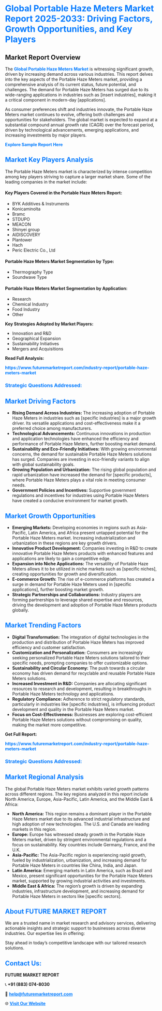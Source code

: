 <h1 style="color: #007BFF;">Global Portable Haze Meters Market Report 2025-2033: Driving Factors, Growth Opportunities, and Key Players</h1>

<section id="overview">
<h2>Market Report Overview</h2>
<p>The <a href="https://www.futuremarketreport.com/industry-report/portable-haze-meters-market" style="color: #007BFF; text-decoration: none;"><strong>Global Portable Haze Meters Market</strong></a> is witnessing significant growth, driven by increasing demand across various industries. This report delves into the key aspects of the Portable Haze Meters market, providing a comprehensive analysis of its current status, future potential, and challenges. The demand for Portable Haze Meters has surged due to its wide-ranging applications in industries such as [insert industries], making it a critical component in modern-day [applications].</p>
<p>As consumer preferences shift and industries innovate, the Portable Haze Meters market continues to evolve, offering both challenges and opportunities for stakeholders. The global market is expected to expand at a substantial compound annual growth rate (CAGR) over the forecast period, driven by technological advancements, emerging applications, and increasing investments by major players.</p>
</section>

<section id="overview">
<p><a href="https://www.futuremarketreport.com/request-sample/reportId=90586" style="color: #007BFF; text-decoration: none;"><strong>Explore Sample Report Here</strong></a></p>
</section>

<section id="key-players">
<h2 style="color: #007BFF;">Market Key Players Analysis</h2>
<p>The Portable Haze Meters market is characterized by intense competition among key players striving to capture a larger market share. Some of the leading companies in the market include:</p>
<h4>Key Players Covered in the Portable Haze Meters Report:</h4>
<ul><li>BYK Additives &amp; Instruments</li><li>Konicaminolta</li><li>Bramc</li><li>STDUPO</li><li>MEACON</li><li>Shinyei group</li><li>AIDISCOVERY</li><li>Plantower</li><li>Hach</li><li>Peric Electric Co., Ltd</li></ul>
<h4>Portable Haze Meters Market Segmentation by Type:</h4>
<ul><li>Thermography Type</li><li>Soundwave Type</li></ul>

<h4>Portable Haze Meters Market Segmentation by Application:</h4>
<ul><li>Research</li><li>Chemical Industry</li><li>Food Industry</li><li>Other</li></ul>
<p><strong>Key Strategies Adopted by Market Players:</strong></p>
<ul>
<li>Innovation and R&D</li>
<li>Geographical Expansion</li>
<li>Sustainability Initiatives</li>
<li>Mergers and Acquisitions</li>
</ul>
</section>

<section>
<p><strong>Read Full Analysis: </strong></p><a href="https://www.futuremarketreport.com/industry-report/portable-haze-meters-market" style="color: #007BFF; text-decoration: none;"><strong>https://www.futuremarketreport.com/industry-report/portable-haze-meters-market</strong></a>
<h3 style="color: #007BFF;">Strategic Questions Addressed:</h3>
</section>

<section id="driving-factors">
<h2 style="color: #007BFF;">Market Driving Factors</h2>
<ul>
<li><strong>Rising Demand Across Industries:</strong> The increasing adoption of Portable Haze Meters in industries such as [specific industries] is a major growth driver. Its versatile applications and cost-effectiveness make it a preferred choice among manufacturers.</li>
<li><strong>Technological Advancements:</strong> Continuous innovations in production and application technologies have enhanced the efficiency and performance of Portable Haze Meters, further boosting market demand.</li>
<li><strong>Sustainability and Eco-Friendly Initiatives:</strong> With growing environmental concerns, the demand for sustainable Portable Haze Meters solutions has surged. Companies are investing in eco-friendly variants to align with global sustainability goals.</li>
<li><strong>Growing Population and Urbanization:</strong> The rising global population and rapid urbanization have increased the demand for [specific products], where Portable Haze Meters plays a vital role in meeting consumer needs.</li>
<li><strong>Government Policies and Incentives:</strong> Supportive government regulations and incentives for industries using Portable Haze Meters have created a conducive environment for market growth.</li>
</ul>
</section>

<section id="growth-opportunities">
<h2 style="color: #007BFF;">Market Growth Opportunities</h2>
<ul>
<li><strong>Emerging Markets:</strong> Developing economies in regions such as Asia-Pacific, Latin America, and Africa present untapped potential for the Portable Haze Meters market. Increasing industrialization and urbanization in these regions are key growth drivers.</li>
<li><strong>Innovative Product Development:</strong> Companies investing in R&D to create innovative Portable Haze Meters products with enhanced features and applications are likely to gain a competitive edge.</li>
<li><strong>Expansion into Niche Applications:</strong> The versatility of Portable Haze Meters allows it to be utilized in niche markets such as [specific niches], creating opportunities for growth and diversification.</li>
<li><strong>E-commerce Growth:</strong> The rise of e-commerce platforms has created a surge in demand for Portable Haze Meters used in [specific applications], further boosting market growth.</li>
<li><strong>Strategic Partnerships and Collaborations:</strong> Industry players are forming partnerships to leverage shared expertise and resources, driving the development and adoption of Portable Haze Meters products globally.</li>
</ul>
</section>

<section id="trending-factors">
<h2 style="color: #007BFF;">Market Trending Factors</h2>
<ul>
<li><strong>Digital Transformation:</strong> The integration of digital technologies in the production and distribution of Portable Haze Meters has improved efficiency and customer satisfaction.</li>
<li><strong>Customization and Personalization:</strong> Consumers are increasingly seeking personalized Portable Haze Meters solutions tailored to their specific needs, prompting companies to offer customizable options.</li>
<li><strong>Sustainability and Circular Economy:</strong> The push towards a circular economy has driven demand for recyclable and reusable Portable Haze Meters solutions.</li>
<li><strong>Increased Investment in R&D:</strong> Companies are allocating significant resources to research and development, resulting in breakthroughs in Portable Haze Meters technology and applications.</li>
<li><strong>Regulatory Compliance:</strong> Adherence to strict regulatory standards, particularly in industries like [specific industries], is influencing product development and quality in the Portable Haze Meters market.</li>
<li><strong>Focus on Cost-Effectiveness:</strong> Businesses are exploring cost-efficient Portable Haze Meters solutions without compromising on quality, making the market more competitive.</li>
</ul>
</section>

<section>
<p><strong>Get Full Report: </strong></p><a href="https://www.futuremarketreport.com/industry-report/portable-haze-meters-market" style="color: #007BFF; text-decoration: none;"><strong>https://www.futuremarketreport.com/industry-report/portable-haze-meters-market</strong></a>
<h3 style="color: #007BFF;">Strategic Questions Addressed:</h3>
</section>


<section id="regional-analysis">
<h2 style="color: #007BFF;">Market Regional Analysis</h2>
<p>The global Portable Haze Meters market exhibits varied growth patterns across different regions. The key regions analyzed in this report include North America, Europe, Asia-Pacific, Latin America, and the Middle East & Africa:</p>
<ul>
<li><strong>North America:</strong> This region remains a dominant player in the Portable Haze Meters market due to its advanced industrial infrastructure and high adoption of new technologies. The U.S. and Canada are leading markets in this region.</li>
<li><strong>Europe:</strong> Europe has witnessed steady growth in the Portable Haze Meters market, driven by stringent environmental regulations and a focus on sustainability. Key countries include Germany, France, and the U.K.</li>
<li><strong>Asia-Pacific:</strong> The Asia-Pacific region is experiencing rapid growth, fueled by industrialization, urbanization, and increasing demand for Portable Haze Meters in countries like China, India, and Japan.</li>
<li><strong>Latin America:</strong> Emerging markets in Latin America, such as Brazil and Mexico, present significant opportunities for the Portable Haze Meters market, supported by growing industrial activities and investments.</li>
<li><strong>Middle East & Africa:</strong> The region’s growth is driven by expanding industries, infrastructure development, and increasing demand for Portable Haze Meters in sectors like [specific sectors].</li>
</ul>
</section>

<footer>
<h2 style="color: #007BFF;">About FUTURE MARKET REPORT</h2>
<p>We are a trusted name in market research and advisory services, delivering actionable insights and strategic support to businesses across diverse industries. Our expertise lies in offering:</p>

<p>Stay ahead in today’s competitive landscape with our tailored research solutions.</p>

<h2 style="color: #007BFF;">Contact Us:</h2>
<p><strong>FUTURE MARKET REPORT</strong></p>
<p>📞 <strong>+91 (883) 074-8030</strong></p>
<p>📧 <strong><a href="mailto:help@futuremarketreport.com" style="color: #007BFF;">help@futuremarketreport.com</a></strong></p>
<p>🌐 <strong><a href="https://www.futuremarketreport.com/" style="color: #007BFF;">Visit Our Website</a></strong></p>
</footer>